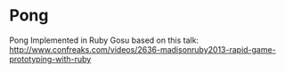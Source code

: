 Pong
====

Pong Implemented in Ruby Gosu based on this talk: http://www.confreaks.com/videos/2636-madisonruby2013-rapid-game-prototyping-with-ruby
